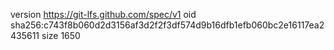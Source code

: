 version https://git-lfs.github.com/spec/v1
oid sha256:c743f8b060d2d3156af3d2f2f3df574d9b16dfb1efb060bc2e16117ea2435611
size 1650
